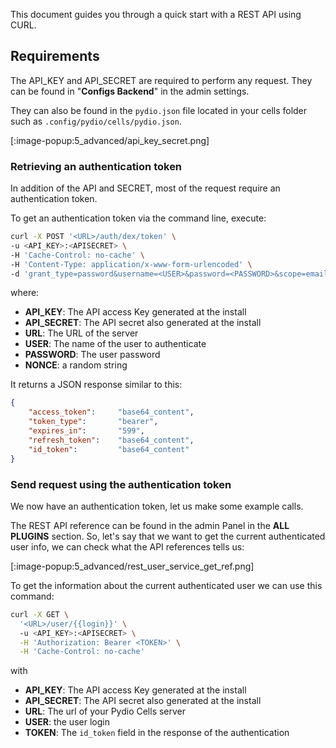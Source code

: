 
This document guides you through a quick start with a REST API using CURL.

## Requirements

The API_KEY and API_SECRET are required to perform any request. They can be found in "**Configs Backend**" in the admin settings.

They can also be found in the `pydio.json` file located in your cells folder such as `.config/pydio/cells/pydio.json`.

[:image-popup:5_advanced/api_key_secret.png]

### Retrieving an authentication token

In addition of the API and SECRET, most of the request require an authentication token. 

To get an authentication token via the command line, execute:

```sh
curl -X POST '<URL>/auth/dex/token' \
-u <API_KEY>:<APISECRET> \
-H 'Cache-Control: no-cache' \
-H 'Content-Type: application/x-www-form-urlencoded' \
-d 'grant_type=password&username=<USER>&password=<PASSWORD>&scope=email%20profile%20pydio&nonce=<NONCE>'
```

where:

- **API_KEY**: The API access Key generated at the install
- **API_SECRET**: The API secret also generated at the install
- **URL**: The URL of the server
- **USER**: The name of the user to authenticate
- **PASSWORD**: The user password
- **NONCE**: a random string

It returns a JSON response similar to this:

```JSON
{
    "access_token":     "base64_content",
    "token_type":       "bearer",
    "expires_in":       "599",
    "refresh_token":    "base64_content",
    "id_token":         "base64_content"
}
```

### Send request using the authentication token

We now have an authentication token, let us make some example calls.

The REST API reference can be found in the admin Panel in the **ALL PLUGINS** section. So, let's say that we want to get the current authenticated user info, we can check what the API references tells us:

[:image-popup:5_advanced/rest_user_service_get_ref.png]

To get the information about the current authenticated user we can use this command:

``` Bash
curl -X GET \
  '<URL>/user/{{login}}' \  
  -u <API_KEY>:<APISECRET> \
  -H 'Authorization: Bearer <TOKEN>' \
  -H 'Cache-Control: no-cache'
```

with

- **API_KEY**: The API access Key generated at the install
- **API_SECRET**: The API secret also generated at the install
- **URL**: The url of your Pydio Cells server
- **USER**: the user login
- **TOKEN**: The `id_token` field in the response of the authentication
